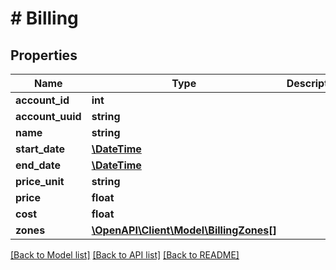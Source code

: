 # # Billing

## Properties

Name | Type | Description | Notes
------------ | ------------- | ------------- | -------------
**account_id** | **int** |  | [optional]
**account_uuid** | **string** |  | [optional]
**name** | **string** |  | [optional]
**start_date** | [**\DateTime**](\DateTime.md) |  | [optional]
**end_date** | [**\DateTime**](\DateTime.md) |  | [optional]
**price_unit** | **string** |  | [optional]
**price** | **float** |  | [optional]
**cost** | **float** |  | [optional]
**zones** | [**\OpenAPI\Client\Model\BillingZones[]**](BillingZones.md) |  | [optional]

[[Back to Model list]](../../README.md#models) [[Back to API list]](../../README.md#endpoints) [[Back to README]](../../README.md)
